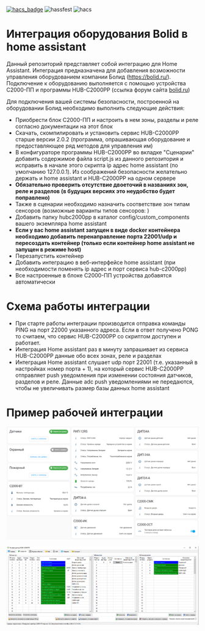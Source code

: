 [![hacs_badge](https://img.shields.io/badge/HACS-Custom-41BDF5.svg)](https://github.com/hacs/integration)
![hassfest](https://github.com/Regressor/hass-hubc2000pp/actions/workflows/main.yml/badge.svg)
![hacs](https://github.com/Regressor/hass-hubc2000pp/actions/workflows/hacs.yml/badge.svg)

# Интеграция оборудования Bolid в home assistant

Данный репозиторий представляет собой интеграцию для Home Assistant. Интеграция предназначена 
для добавления возможности управления оборудованием компании Болид (https://bolid.ru/). Подключение 
к оборудованию выполняется с помощью устройства С2000-ПП и программы HUB-C2000PP (ссылка форум сайта [bolid.ru](https://partners.bolid.ru/forum/forum_23451.html#answer25769))

Для подключения вашей системы безопасности, построенной на оборудовании Болид необходимо выполнить следующие действия:

- Приобрести блок С2000-ПП и настроить в нем зоны, разделы и реле согласно документации на этот блок
- Скачать, скомпилировать и установить сервис HUB-C2000PP старше версии 2.0.2 (программа, опрашивающая оборудование и предоставляющее ряд методов для управления им)
- В конфигураторе программы HUB-C2000PP во вкладке "Сценарии" добавить содержимое файла script.js из данного репозитория и исправить в начале этого скрипта ip адрес home assistant (по умолчанию 127.0.0.1). Из соображений безопасности желательно держать и home assistant и HUB-C2000PP на одном сервере 
- **Обязательно проверить отсутствие двоеточий в названиях зон, реле и разделов (в будущих версиях это неудобство будет поправлено)**
- Также в сценарии необходимо назначить соответствие зон типам сенсоров (возможные варианты типов сенсоров: )
- Добавить папку hubc2000pp в каталог config/custom_components вашего экземпляра home assistant
- **Если у вас home assistant запущен в виде docker контейнера необходимо добавить перенаправление порта 22001/udp и пересоздать контейнер (только если контейнер home assistant не запущен в режиме host)**
- Перезапустить контейнер
- Добавить интеграцию в веб-интерфейсе home assistant (при необходимости поменять ip адрес и порт сервиса hub-c2000pp)
- Все настроенные в блоке С2000-ПП устройства добавятся автоматически

# Схема работы интеграции

- При старте работы интеграции производится отправка команды PING на порт 22000 указанного адреса. Если в ответ получено PONG то считаем, что сервис HUB-C2000PP со скриптом доступен и работает.
- Интеграция Home assistant раз в минуту запрашивает из сервиса HUB-C2000PP данные обо всех зонах, реле и разделах
- Интеграция Home assistant слушает udp порт 22001 (т.е. указанный в настройках номер порта + 1), на который сервис HUB-C2000PP отправляет push уведомления при изменении состояния датчиков, разделов и реле. Данные adc push уведомлениями не передаются, чтобы не увеличивать размер базы данных home assistant

# Пример рабочей интеграции


![Скриншот](https://github.com/Regressor/hass-hubc2000pp/blob/master/hass_bolid.png?raw=true)

![Конфигуратор](https://github.com/Regressor/hass-hubc2000pp/blob/master/configurator.png?raw=true)

